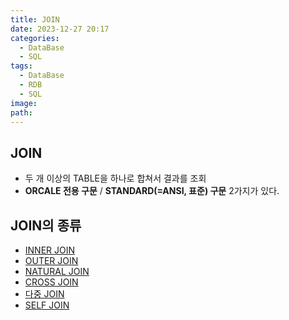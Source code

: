 ```yaml
---
title: JOIN
date: 2023-12-27 20:17
categories:
  - DataBase
  - SQL
tags:
  - DataBase
  - RDB
  - SQL
image: 
path:
---
```


## JOIN
- 두 개 이상의 TABLE을 하나로 합쳐서 결과를 조회
- **ORCALE 전용 구문** / **STANDARD(=ANSI, 표준) 구문** 2가지가 있다.

## JOIN의 종류
+ [INNER JOIN](https://sonjh919.github.io/posts/INNER-JOIN)
+ [OUTER JOIN](https://sonjh919.github.io/posts/OUTER-JOIN)
+ [NATURAL JOIN](https://sonjh919.github.io/posts/NATURAL-JOIN)
+ [CROSS JOIN](https://sonjh919.github.io/posts/CROSS-JOIN)
+ [다중 JOIN](https://sonjh919.github.io/posts/다중-JOIN)
+ [SELF JOIN](https://sonjh919.github.io/posts/SELF-JOIN)

